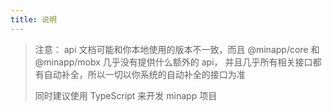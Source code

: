 ```yaml
---
title: 说明
---
```



> 注意： api 文档可能和你本地使用的版本不一致，而且 @minapp/core 和 @minapp/mobx 几乎没有提供什么额外的 api，
> 并且几乎所有相关接口都有自动补全，所以一切以你系统的自动补全的接口为准
>
> 同时建议使用 TypeScript 来开发 minapp 项目


